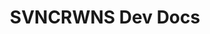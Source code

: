 ---
layout: theme2020
title: SVNCRWNS Dev Docs
permalink: /devdocs/

seo-description: 
seo-keywords: 

page_sections:
- template: block-theme2020-pagetitle
  block: theme2020-pagetitle
- template: block-theme2020-devdocs
  block: theme2020-devdocs
---